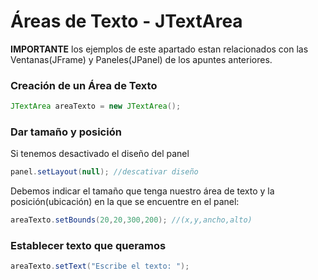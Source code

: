# Áreas de Texto - JTextArea
**IMPORTANTE** los ejemplos de este apartado estan relacionados con las Ventanas(JFrame) y Paneles(JPanel) de los apuntes anteriores.
### Creación de un Área de Texto
```java
JTextArea areaTexto = new JTextArea();
```
### Dar tamaño y posición
Si tenemos desactivado el diseño del panel
```java
panel.setLayout(null); //descativar diseño
```
Debemos indicar el tamaño que tenga nuestro área de texto y la posición(ubicación) en la que se encuentre en el panel:
```java
areaTexto.setBounds(20,20,300,200); //(x,y,ancho,alto)
```
### Establecer texto que queramos
```java
areaTexto.setText("Escribe el texto: ");
```
